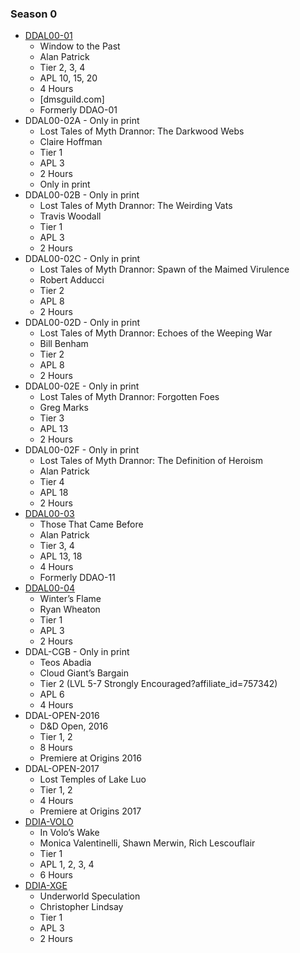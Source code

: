 ### Season 0
* [DDAL00-01](http://www.dmsguild.com/product/200609/DDAL0001-Window-to-the-Past?affiliate_id=757342?affiliate_id=757342)
    * Window to the Past
    * Alan Patrick
    * Tier 2, 3, 4
    * APL 10, 15, 20
    * 4 Hours
    * [dmsguild.com]
    * Formerly DDAO-01
* DDAL00-02A - Only in print
    * Lost Tales of Myth Drannor: The Darkwood Webs
    * Claire Hoffman
    * Tier 1
    * APL 3
    * 2 Hours
    * Only in print
* DDAL00-02B - Only in print
    * Lost Tales of Myth Drannor: The Weirding Vats
    * Travis Woodall
    * Tier 1
    * APL 3
    * 2 Hours
* DDAL00-02C - Only in print
    * Lost Tales of Myth Drannor: Spawn of the Maimed Virulence
    * Robert Adducci
    * Tier 2
    * APL 8
    * 2 Hours
* DDAL00-02D - Only in print
    * Lost Tales of Myth Drannor: Echoes of the Weeping War
    * Bill Benham
    * Tier 2
    * APL 8
    * 2 Hours
* DDAL00-02E - Only in print
    * Lost Tales of Myth Drannor: Forgotten Foes
    * Greg Marks
    * Tier 3
    * APL 13
    * 2 Hours
* DDAL00-02F - Only in print
    * Lost Tales of Myth Drannor: The Definition of Heroism
    * Alan Patrick
    * Tier 4
    * APL 18
    * 2 Hours
* [DDAL00-03](http://www.dmsguild.com/product/230030/DDAL0003-Those-That-Came-Before?affiliate_id=757342?affiliate_id=757342)
    * Those That Came Before
    * Alan Patrick
    * Tier 3, 4
    * APL 13, 18
    * 4 Hours
    * Formerly DDAO-11
* [DDAL00-04](http://www.dmsguild.com/product/229261/DDAL0004-Winters-Flame-5e?affiliate_id=757342?affiliate_id=757342)
    * Winter’s Flame
    * Ryan Wheaton
    * Tier 1
    * APL 3
    * 2 Hours
* DDAL-CGB - Only in print
    * Teos Abadia
    * Cloud Giant’s Bargain
    * Tier 2 (LVL 5-7 Strongly Encouraged?affiliate_id=757342)
    * APL 6
    * 4 Hours
* DDAL-OPEN-2016
    * D&D Open, 2016
    * Tier 1, 2
    * 8 Hours
    * Premiere at Origins 2016
* DDAL-OPEN-2017
    * Lost Temples of Lake Luo
    * Tier 1, 2
    * 4 Hours
    * Premiere at Origins 2017
* [DDIA-VOLO](http://www.dmsguild.com/product/203580/In-Volos-Wake-5e?affiliate_id=757342?affiliate_id=757342)
    * In Volo’s Wake
    * Monica Valentinelli, Shawn Merwin, Rich Lescouflair
    * Tier 1
    * APL 1, 2, 3, 4
    * 6 Hours
* [DDIA-XGE](http://www.dmsguild.com/product/230970/DDIAXGE-Underworld-Speculation?affiliate_id=757342?affiliate_id=757342)
    * Underworld Speculation
    * Christopher Lindsay
    * Tier 1
    * APL 3
    * 2 Hours
